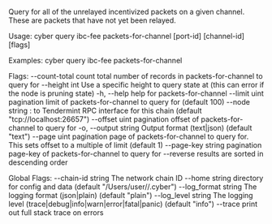 Query for all of the unrelayed incentivized packets on a given channel. These are packets that have not yet been relayed.

Usage:
  cyber query ibc-fee packets-for-channel [port-id] [channel-id] [flags]

Examples:
cyber query ibc-fee packets-for-channel

Flags:
      --count-total       count total number of records in packets-for-channel to query for
      --height int        Use a specific height to query state at (this can error if the node is pruning state)
  -h, --help              help for packets-for-channel
      --limit uint        pagination limit of packets-for-channel to query for (default 100)
      --node string       <host>:<port> to Tendermint RPC interface for this chain (default "tcp://localhost:26657")
      --offset uint       pagination offset of packets-for-channel to query for
  -o, --output string     Output format (text|json) (default "text")
      --page uint         pagination page of packets-for-channel to query for. This sets offset to a multiple of limit (default 1)
      --page-key string   pagination page-key of packets-for-channel to query for
      --reverse           results are sorted in descending order

Global Flags:
      --chain-id string     The network chain ID
      --home string         directory for config and data (default "/Users/user//.cyber")
      --log_format string   The logging format (json|plain) (default "plain")
      --log_level string    The logging level (trace|debug|info|warn|error|fatal|panic) (default "info")
      --trace               print out full stack trace on errors
